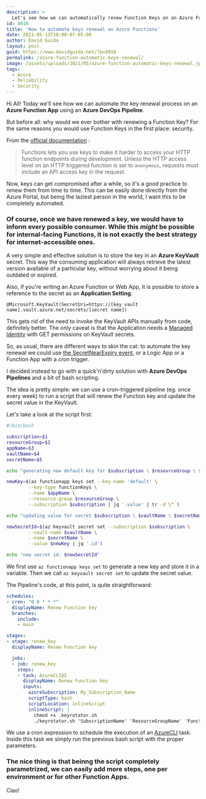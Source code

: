 ```yaml
---
description: >
  Let's see how we can automatically renew Function Keys on an Azure Function App using an Azure DevOps Pipeline
id: 8010
title: 'How to automate keys renewal on Azure Functions'
date: 2021-05-13T10:00:07-05:00
author: David Guida
layout: post
guid: https://www.davidguida.net/?p=8010
permalink: /azure-function-automatic-keys-renewal/
image: /assets/uploads/2021/05/azure-function-automatic-keys-renewal.jpg
tags:
  - Azure
  - Reliability
  - Security
---
```


Hi All! Today we'll see how we can automate the key renewal process on an **Azure Function App** using an **Azure DevOps Pipeline**.

But before all: why would we ever bother with renewing a Function Key? For the same reasons you would use Function Keys in the first place: security.

From the <a href="https://docs.microsoft.com/en-us/azure/azure-functions/functions-bindings-http-webhook-trigger?WT.mc_id=DOP-MVP-5003878&tabs=csharp#authorization-keys" target="_blank">official documentation</a> :

> Functions lets you use keys to make it harder to access your HTTP function endpoints during development. Unless the HTTP access level on an HTTP triggered function is set to `anonymous`, requests must include an API access key in the request.

Now, keys can get compromised after a while, so it's a good practice to renew them from time to time. This can be easily done directly from the Azure Portal, but being the laziest person in the world, I want this to be completely automated.

### Of course, once we have renewed a key, we would have to inform every possible consumer. While this *might* be possible for internal-facing Functions, it is not exactly the best strategy for internet-accessible ones.

A very simple and effective solution is to store the key in an **Azure KeyVault** secret. This way the consuming application will always retrieve the latest version available of a particular key, without worrying about it being outdated or expired.

Also, if you're writing an Azure Function or Web App, it is possible to store a reference to the secret as an **Application Setting**:

```
@Microsoft.KeyVault(SecretUri=https://[key vault name].vault.azure.net/secrets/[secret name])
```

This gets rid of the need to invoke the KeyVault APIs manually from code, definitely better. The only caveat is that the Application needs a <a href="https://docs.microsoft.com/en-us/azure/app-service/overview-managed-identity?tabs=dotnet&WT.mc_id=DOP-MVP-5003878" target="_blank">Managed Identity</a> with GET permissions on KeyVault secrets.

So, as usual, there are different ways to skin the cat: to automate the key renewal we could use <a href="https://docs.microsoft.com/en-us/azure/key-vault/general/event-grid-overview?WT.mc_id=DOP-MVP-5003878" target="_blank">the SecretNearExpiry event</a>, or a Logic App or a Function App with a *cron* trigger.

I decided instead to go with a quick'n'dirty solution with **Azure DevOps Pipelines** and a bit of bash scripting.

The idea is pretty simple: we can use a cron-triggered pipeline (eg. once every week) to run a script that will renew the Function key and update the secret value in the KeyVault.

Let's take a look at the script first:

```bash
#/bin/bash

subscription=$1
resourceGroup=$2
appName=$3
vaultName=$4
secretName=$5

echo "generating new default key for $subscription \ $resourceGroup \ $appName ..."

newKey=$(az functionapp keys set --key-name 'default' \
        --key-type functionKeys \
        --name $appName \
        --resource-group $resourceGroup \
        --subscription $subscription | jq '.value' | tr -d \" )

echo "updating value for secret $subscription \ $vaultName \ $secretName ..."

newSecretId=$(az keyvault secret set --subscription $subscription \
        --vault-name $vaultName \
        --name $secretName \
        --value $newKey | jq '.id')

echo "new secret id: $newSecretId"
```

We first use `az functionapp keys set` to generate a new key and store it in a variable. Then we call `az keyvault secret set` to update the secret value. 

The Pipeline's code, at this point, is quite straightforward:

```yaml
schedules:
- cron: "0 0 * * *"
  displayName: Renew Function key
  branches:
    include:
    - main

stages:
- stage: renew_key 
  displayName: Renew Function key

  jobs:    
  - job: renew_key    
    steps:        
    - task: AzureCLI@2
      displayName: Renew Function key
      inputs:
        azureSubscription: My_Subscription_Name
        scriptType: bash
        scriptLocation: inlineScript
        inlineScript: | 
          chmod +x .keyrotator.sh
          ./keyrotator.sh 'SubscriptionName' 'ResourceGroupName' 'FunctionAppName' 'KeyVaultName' 'SecretName'       
```

We use a cron expression to schedule the execution of an <a href="https://docs.microsoft.com/en-us/azure/devops/pipelines/tasks/deploy/azure-cli?view=azure-devops&WT.mc_id=DOP-MVP-5003878" target="_blank">AzureCLI</a> task. Inside this task we simply run the previous bash script with the proper parameters. 

### The nice thing is that beinng the script completely parametrized, we can easily add more steps, one per environment or for other Function Apps.

Ciao!